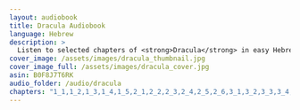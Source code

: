 ```yaml
---
layout: audiobook
title: Dracula Audiobook
language: Hebrew
description: >
  Listen to selected chapters of <strong>Dracula</strong> in easy Hebrew, specially adapted for learners. The text is available in a simplified Hebrew edition.
cover_image: /assets/images/dracula_thumbnail.jpg
cover_image_full: /assets/images/dracula_cover.jpg
asin: B0F8J7T6RK
audio_folder: /audio/dracula
chapters: "1_1,1_2,1_3,1_4,1_5,2_1,2_2,2_3,2_4,2_5,2_6,3_1,3_2,3_3,3_4,3_5,4_1,4_2,4_3,4_4,4_5,5_1,5_2,5_3,5_4,5_5,5_6,6_1,6_2,6_3,6_4,6_5,7_1,7_2,7_3,7_4,7_5,8_1,8_2,8_3,8_4,8_5,8_6,9_1,9_2,9_3,9_4,9_5,9_6,9_7,10_1,10_2,10_3,10_4,10_5,10_6,11_1,11_2,11_3,11_4,11_5,11_6,11_7,11_8,12_1,12_2,12_3,12_4,12_5,13_1,13_2,13_3,13_4,14_1,14_2,14_3,14_4,15_1,15_2,15_3,15_4,15_5,16_1,16_2,16_3,16_4,16_5,16_6,17_1,17_2,17_3,17_4,17_5,17_6,18,19,20,21,22,23,24,25,26,27"
---
```

